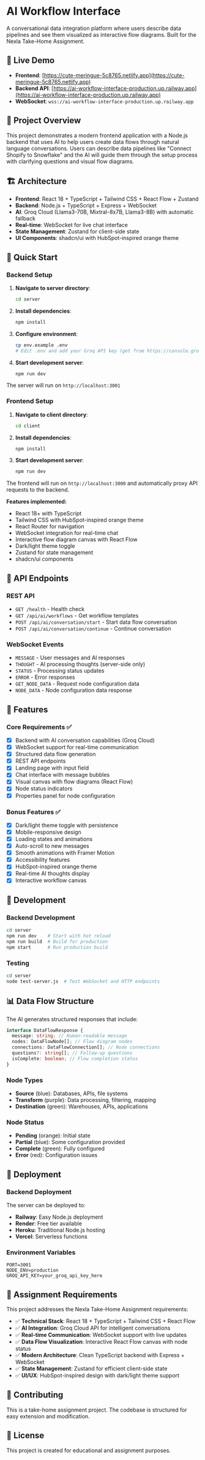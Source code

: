 # AI Workflow Interface

A conversational data integration platform where users describe data pipelines and see them visualized as interactive flow diagrams. Built for the Nexla Take-Home Assignment.

## 🚀 Live Demo

- **Frontend**: [https://cute-meringue-5c8765.netlify.app](https://cute-meringue-5c8765.netlify.app)
- **Backend API**: [https://ai-workflow-interface-production.up.railway.app](https://ai-workflow-interface-production.up.railway.app)
- **WebSocket**: `wss://ai-workflow-interface-production.up.railway.app`

## 🎯 Project Overview

This project demonstrates a modern frontend application with a Node.js backend that uses AI to help users create data flows through natural language conversations. Users can describe data pipelines like "Connect Shopify to Snowflake" and the AI will guide them through the setup process with clarifying questions and visual flow diagrams.

## 🏗️ Architecture

- **Frontend**: React 18 + TypeScript + Tailwind CSS + React Flow + Zustand
- **Backend**: Node.js + TypeScript + Express + WebSocket
- **AI**: Groq Cloud (Llama3-70B, Mixtral-8x7B, Llama3-8B) with automatic fallback
- **Real-time**: WebSocket for live chat interface
- **State Management**: Zustand for client-side state
- **UI Components**: shadcn/ui with HubSpot-inspired orange theme

## 🚀 Quick Start

### Backend Setup

1. **Navigate to server directory**:

   ```bash
   cd server
   ```

2. **Install dependencies**:

   ```bash
   npm install
   ```

3. **Configure environment**:

   ```bash
   cp env.example .env
   # Edit .env and add your Groq API key (get from https://console.groq.com/)
   ```

4. **Start development server**:
   ```bash
   npm run dev
   ```

The server will run on `http://localhost:3001`

### Frontend Setup

1. **Navigate to client directory**:

   ```bash
   cd client
   ```

2. **Install dependencies**:

   ```bash
   npm install
   ```

3. **Start development server**:
   ```bash
   npm run dev
   ```

The frontend will run on `http://localhost:3000` and automatically proxy API requests to the backend.

**Features implemented:**

- React 18+ with TypeScript
- Tailwind CSS with HubSpot-inspired orange theme
- React Router for navigation
- WebSocket integration for real-time chat
- Interactive flow diagram canvas with React Flow
- Dark/light theme toggle
- Zustand for state management
- shadcn/ui components

## 📡 API Endpoints

### REST API

- `GET /health` - Health check
- `GET /api/ai/workflows` - Get workflow templates
- `POST /api/ai/conversation/start` - Start data flow conversation
- `POST /api/ai/conversation/continue` - Continue conversation

### WebSocket Events

- `MESSAGE` - User messages and AI responses
- `THOUGHT` - AI processing thoughts (server-side only)
- `STATUS` - Processing status updates
- `ERROR` - Error responses
- `GET_NODE_DATA` - Request node configuration data
- `NODE_DATA` - Node configuration data response

## 🎨 Features

### Core Requirements ✅

- [x] Backend with AI conversation capabilities (Groq Cloud)
- [x] WebSocket support for real-time communication
- [x] Structured data flow generation
- [x] REST API endpoints
- [x] Landing page with input field
- [x] Chat interface with message bubbles
- [x] Visual canvas with flow diagrams (React Flow)
- [x] Node status indicators
- [x] Properties panel for node configuration

### Bonus Features ✅

- [x] Dark/light theme toggle with persistence
- [x] Mobile-responsive design
- [x] Loading states and animations
- [x] Auto-scroll to new messages
- [x] Smooth animations with Framer Motion
- [x] Accessibility features
- [x] HubSpot-inspired orange theme
- [x] Real-time AI thoughts display
- [x] Interactive workflow canvas

## 🔧 Development

### Backend Development

```bash
cd server
npm run dev    # Start with hot reload
npm run build  # Build for production
npm start      # Run production build
```

### Testing

```bash
cd server
node test-server.js  # Test WebSocket and HTTP endpoints
```

## 📊 Data Flow Structure

The AI generates structured responses that include:

```typescript
interface DataFlowResponse {
  message: string; // Human-readable message
  nodes: DataFlowNode[]; // Flow diagram nodes
  connections: DataFlowConnection[]; // Node connections
  questions?: string[]; // Follow-up questions
  isComplete: boolean; // Flow completion status
}
```

### Node Types

- **Source** (blue): Databases, APIs, file systems
- **Transform** (purple): Data processing, filtering, mapping
- **Destination** (green): Warehouses, APIs, applications

### Node Status

- **Pending** (orange): Initial state
- **Partial** (blue): Some configuration provided
- **Complete** (green): Fully configured
- **Error** (red): Configuration issues

## 🚀 Deployment

### Backend Deployment

The server can be deployed to:

- **Railway**: Easy Node.js deployment
- **Render**: Free tier available
- **Heroku**: Traditional Node.js hosting
- **Vercel**: Serverless functions

### Environment Variables

```env
PORT=3001
NODE_ENV=production
GROQ_API_KEY=your_groq_api_key_here
```

## 📝 Assignment Requirements

This project addresses the Nexla Take-Home Assignment requirements:

- ✅ **Technical Stack**: React 18 + TypeScript + Tailwind CSS + React Flow
- ✅ **AI Integration**: Groq Cloud API for intelligent conversations
- ✅ **Real-time Communication**: WebSocket support with live updates
- ✅ **Data Flow Visualization**: Interactive React Flow canvas with node status
- ✅ **Modern Architecture**: Clean TypeScript backend with Express + WebSocket
- ✅ **State Management**: Zustand for efficient client-side state
- ✅ **UI/UX**: HubSpot-inspired design with dark/light theme support

## 🤝 Contributing

This is a take-home assignment project. The codebase is structured for easy extension and modification.

## 📄 License

This project is created for educational and assignment purposes.
